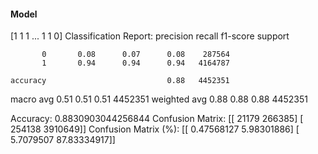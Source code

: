 #### Model
[1 1 1 ... 1 1 0]
Classification Report:
              precision    recall  f1-score   support

           0       0.08      0.07      0.08    287564
           1       0.94      0.94      0.94   4164787

    accuracy                           0.88   4452351
   macro avg       0.51      0.51      0.51   4452351
weighted avg       0.88      0.88      0.88   4452351

Accuracy: 0.8830903044256844
Confusion Matrix:
[[  21179  266385]
 [ 254138 3910649]]
Confusion Matrix (%):
[[ 0.47568127  5.98301886]
 [ 5.7079507  87.83334917]]
